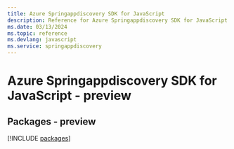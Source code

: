 ```yaml
---
title: Azure Springappdiscovery SDK for JavaScript
description: Reference for Azure Springappdiscovery SDK for JavaScript
ms.date: 03/13/2024
ms.topic: reference
ms.devlang: javascript
ms.service: springappdiscovery
---
```

# Azure Springappdiscovery SDK for JavaScript - preview
## Packages - preview
[!INCLUDE [packages](springappdiscovery-index.md)]